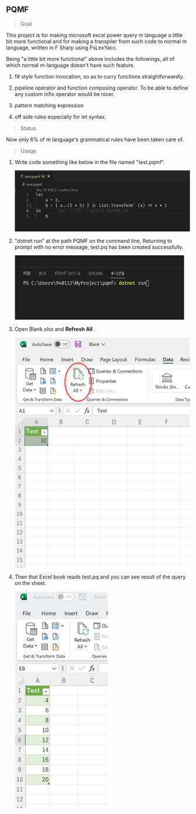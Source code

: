 ## PQMF

> Goal

This project is for making microsoft excel power query m language a little bit more 
functional and for making a transpiler from such code to normal m language, written in F Sharp using FsLexYacc.

Being "a little bit more functional" above includes the followings, all of which normal m-language doesn't have such feature.

1. f# style function invocation, so as to curry functions straightforwardly.

1. pipeline operator and function composing operator. To be able to define any custom infix operator would be nicer.

1. pattern matching expression

1. off side rules especially for let syntax.

> Status

Now only 6% of m language's grammatical rules have been taken care of.

> Usage

1. Write code something like below in the file named "test.pqmf". 

   ![](https://github.com/Usagi-Nakamura/PQMF/blob/main/images/2022-11-20_17h51_51.png?raw=true)

1. "dotnet run" at the path PQMF on the command line, Returning to prompt with no error message,
   test.pq has been created successfully.  

   ![](https://github.com/Usagi-Nakamura/PQMF/blob/main/images/2022-11-20_17h53_37.png?raw=true)

1. Open Blank.xlsx and **Refresh All** .  

   ![](https://github.com/Usagi-Nakamura/PQMF/blob/main/images/2022-11-20_22h20_01.png?raw=true)


1. Then that Excel book reads test.pq and you can see result of the query on the sheet.  

   ![](https://github.com/Usagi-Nakamura/PQMF/blob/main/images/2022-11-20_22h26_12.png?raw=true)